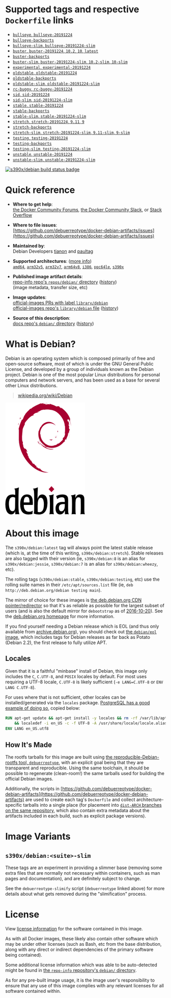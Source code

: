 <!--

********************************************************************************

WARNING:

    DO NOT EDIT "debian/README.md"

    IT IS AUTO-GENERATED

    (from the other files in "debian/" combined with a set of templates)

********************************************************************************

-->

# Supported tags and respective `Dockerfile` links

-	[`bullseye`, `bullseye-20191224`](https://github.com/debuerreotype/docker-debian-artifacts/blob/d625a56bf910221b358ce01a25a47c0ec6489c24/bullseye/Dockerfile)
-	[`bullseye-backports`](https://github.com/debuerreotype/docker-debian-artifacts/blob/d625a56bf910221b358ce01a25a47c0ec6489c24/bullseye/backports/Dockerfile)
-	[`bullseye-slim`, `bullseye-20191224-slim`](https://github.com/debuerreotype/docker-debian-artifacts/blob/d625a56bf910221b358ce01a25a47c0ec6489c24/bullseye/slim/Dockerfile)
-	[`buster`, `buster-20191224`, `10.2`, `10`, `latest`](https://github.com/debuerreotype/docker-debian-artifacts/blob/d625a56bf910221b358ce01a25a47c0ec6489c24/buster/Dockerfile)
-	[`buster-backports`](https://github.com/debuerreotype/docker-debian-artifacts/blob/d625a56bf910221b358ce01a25a47c0ec6489c24/buster/backports/Dockerfile)
-	[`buster-slim`, `buster-20191224-slim`, `10.2-slim`, `10-slim`](https://github.com/debuerreotype/docker-debian-artifacts/blob/d625a56bf910221b358ce01a25a47c0ec6489c24/buster/slim/Dockerfile)
-	[`experimental`, `experimental-20191224`](https://github.com/debuerreotype/docker-debian-artifacts/blob/d625a56bf910221b358ce01a25a47c0ec6489c24/experimental/Dockerfile)
-	[`oldstable`, `oldstable-20191224`](https://github.com/debuerreotype/docker-debian-artifacts/blob/d625a56bf910221b358ce01a25a47c0ec6489c24/oldstable/Dockerfile)
-	[`oldstable-backports`](https://github.com/debuerreotype/docker-debian-artifacts/blob/d625a56bf910221b358ce01a25a47c0ec6489c24/oldstable/backports/Dockerfile)
-	[`oldstable-slim`, `oldstable-20191224-slim`](https://github.com/debuerreotype/docker-debian-artifacts/blob/d625a56bf910221b358ce01a25a47c0ec6489c24/oldstable/slim/Dockerfile)
-	[`rc-buggy`, `rc-buggy-20191224`](https://github.com/debuerreotype/docker-debian-artifacts/blob/d625a56bf910221b358ce01a25a47c0ec6489c24/rc-buggy/Dockerfile)
-	[`sid`, `sid-20191224`](https://github.com/debuerreotype/docker-debian-artifacts/blob/d625a56bf910221b358ce01a25a47c0ec6489c24/sid/Dockerfile)
-	[`sid-slim`, `sid-20191224-slim`](https://github.com/debuerreotype/docker-debian-artifacts/blob/d625a56bf910221b358ce01a25a47c0ec6489c24/sid/slim/Dockerfile)
-	[`stable`, `stable-20191224`](https://github.com/debuerreotype/docker-debian-artifacts/blob/d625a56bf910221b358ce01a25a47c0ec6489c24/stable/Dockerfile)
-	[`stable-backports`](https://github.com/debuerreotype/docker-debian-artifacts/blob/d625a56bf910221b358ce01a25a47c0ec6489c24/stable/backports/Dockerfile)
-	[`stable-slim`, `stable-20191224-slim`](https://github.com/debuerreotype/docker-debian-artifacts/blob/d625a56bf910221b358ce01a25a47c0ec6489c24/stable/slim/Dockerfile)
-	[`stretch`, `stretch-20191224`, `9.11`, `9`](https://github.com/debuerreotype/docker-debian-artifacts/blob/d625a56bf910221b358ce01a25a47c0ec6489c24/stretch/Dockerfile)
-	[`stretch-backports`](https://github.com/debuerreotype/docker-debian-artifacts/blob/d625a56bf910221b358ce01a25a47c0ec6489c24/stretch/backports/Dockerfile)
-	[`stretch-slim`, `stretch-20191224-slim`, `9.11-slim`, `9-slim`](https://github.com/debuerreotype/docker-debian-artifacts/blob/d625a56bf910221b358ce01a25a47c0ec6489c24/stretch/slim/Dockerfile)
-	[`testing`, `testing-20191224`](https://github.com/debuerreotype/docker-debian-artifacts/blob/d625a56bf910221b358ce01a25a47c0ec6489c24/testing/Dockerfile)
-	[`testing-backports`](https://github.com/debuerreotype/docker-debian-artifacts/blob/d625a56bf910221b358ce01a25a47c0ec6489c24/testing/backports/Dockerfile)
-	[`testing-slim`, `testing-20191224-slim`](https://github.com/debuerreotype/docker-debian-artifacts/blob/d625a56bf910221b358ce01a25a47c0ec6489c24/testing/slim/Dockerfile)
-	[`unstable`, `unstable-20191224`](https://github.com/debuerreotype/docker-debian-artifacts/blob/d625a56bf910221b358ce01a25a47c0ec6489c24/unstable/Dockerfile)
-	[`unstable-slim`, `unstable-20191224-slim`](https://github.com/debuerreotype/docker-debian-artifacts/blob/d625a56bf910221b358ce01a25a47c0ec6489c24/unstable/slim/Dockerfile)

[![s390x/debian build status badge](https://img.shields.io/jenkins/s/https/doi-janky.infosiftr.net/job/multiarch/job/s390x/job/debian.svg?label=s390x/debian%20%20build%20job)](https://doi-janky.infosiftr.net/job/multiarch/job/s390x/job/debian/)

# Quick reference

-	**Where to get help**:  
	[the Docker Community Forums](https://forums.docker.com/), [the Docker Community Slack](http://dockr.ly/slack), or [Stack Overflow](https://stackoverflow.com/search?tab=newest&q=docker)

-	**Where to file issues**:  
	[https://github.com/debuerreotype/docker-debian-artifacts/issues](https://github.com/debuerreotype/docker-debian-artifacts/issues)

-	**Maintained by**:  
	Debian Developers [tianon](https://qa.debian.org/developer.php?login=tianon) and [paultag](https://qa.debian.org/developer.php?login=paultag)

-	**Supported architectures**: ([more info](https://github.com/docker-library/official-images#architectures-other-than-amd64))  
	[`amd64`](https://hub.docker.com/r/amd64/debian/), [`arm32v5`](https://hub.docker.com/r/arm32v5/debian/), [`arm32v7`](https://hub.docker.com/r/arm32v7/debian/), [`arm64v8`](https://hub.docker.com/r/arm64v8/debian/), [`i386`](https://hub.docker.com/r/i386/debian/), [`ppc64le`](https://hub.docker.com/r/ppc64le/debian/), [`s390x`](https://hub.docker.com/r/s390x/debian/)

-	**Published image artifact details**:  
	[repo-info repo's `repos/debian/` directory](https://github.com/docker-library/repo-info/blob/master/repos/debian) ([history](https://github.com/docker-library/repo-info/commits/master/repos/debian))  
	(image metadata, transfer size, etc)

-	**Image updates**:  
	[official-images PRs with label `library/debian`](https://github.com/docker-library/official-images/pulls?q=label%3Alibrary%2Fdebian)  
	[official-images repo's `library/debian` file](https://github.com/docker-library/official-images/blob/master/library/debian) ([history](https://github.com/docker-library/official-images/commits/master/library/debian))

-	**Source of this description**:  
	[docs repo's `debian/` directory](https://github.com/docker-library/docs/tree/master/debian) ([history](https://github.com/docker-library/docs/commits/master/debian))

# What is Debian?

Debian is an operating system which is composed primarily of free and open-source software, most of which is under the GNU General Public License, and developed by a group of individuals known as the Debian project. Debian is one of the most popular Linux distributions for personal computers and network servers, and has been used as a base for several other Linux distributions.

> [wikipedia.org/wiki/Debian](https://en.wikipedia.org/wiki/Debian)

![logo](https://raw.githubusercontent.com/docker-library/docs/b449be7df57e9ed9086bb5821bfb5d6cdc5d67a4/debian/logo.png)

# About this image

The `s390x/debian:latest` tag will always point the latest stable release (which is, at the time of this writing, `s390x/debian:stretch`). Stable releases are also tagged with their version (ie, `s390x/debian:8` is an alias for `s390x/debian:jessie`, `s390x/debian:7` is an alias for `s390x/debian:wheezy`, etc).

The rolling tags (`s390x/debian:stable`, `s390x/debian:testing`, etc) use the rolling suite names in their `/etc/apt/sources.list` file (ie, `deb http://deb.debian.org/debian testing main`).

The mirror of choice for these images is [the deb.debian.org CDN pointer/redirector](https://deb.debian.org) so that it's as reliable as possible for the largest subset of users (and is also the default mirror for `debootstrap` as of [2016-10-20](https://anonscm.debian.org/cgit/d-i/debootstrap.git/commit/?id=9e8bc60ad1ccf3a25ce7890526b70059f3e770de)). See the [deb.debian.org homepage](https://deb.debian.org) for more information.

If you find yourself needing a Debian release which is EOL (and thus only available from [archive.debian.org](http://archive.debian.org)), you should check out [the `debian/eol` image](https://hub.docker.com/r/debian/eol/), which includes tags for Debian releases as far back as Potato (Debian 2.2), the first release to fully utilize APT.

## Locales

Given that it is a faithful "minbase" install of Debian, this image only includes the `C`, `C.UTF-8`, and `POSIX` locales by default. For most uses requiring a UTF-8 locale, `C.UTF-8` is likely sufficient (`-e LANG=C.UTF-8` or `ENV LANG C.UTF-8`).

For uses where that is not sufficient, other locales can be installed/generated via the `locales` package. [PostgreSQL has a good example of doing so](https://github.com/docker-library/postgres/blob/69bc540ecfffecce72d49fa7e4a46680350037f9/9.6/Dockerfile#L21-L24), copied below:

```dockerfile
RUN apt-get update && apt-get install -y locales && rm -rf /var/lib/apt/lists/* \
	&& localedef -i en_US -c -f UTF-8 -A /usr/share/locale/locale.alias en_US.UTF-8
ENV LANG en_US.utf8
```

## How It's Made

The rootfs tarballs for this image are built using [the reproducible-Debian-rootfs tool, `debuerreotype`](https://github.com/debuerreotype/debuerreotype), with an explicit goal being that they are transparent and reproducible. Using the same toolchain, it should be possible to regenerate (clean-room!) the same tarballs used for building the official Debian images.

Additionally, the scripts in [https://github.com/debuerreotype/docker-debian-artifacts](https://github.com/debuerreotype/docker-debian-artifacts) are used to create each tag's `Dockerfile` and collect architecture-specific tarballs into a single place (for placement into [`dist-ARCH` branches on the same repository](https://github.com/debuerreotype/docker-debian-artifacts/branches), which also contain extra metadata about the artifacts included in each build, such as explicit package versions).

# Image Variants

## `s390x/debian:<suite>-slim`

These tags are an experiment in providing a slimmer base (removing some extra files that are normally not necessary within containers, such as man pages and documentation), and are definitely subject to change.

See the `debuerreotype-slimify` script (`debuerreotype` linked above) for more details about what gets removed during the "slimification" process.

# License

View [license information](https://www.debian.org/social_contract#guidelines) for the software contained in this image.

As with all Docker images, these likely also contain other software which may be under other licenses (such as Bash, etc from the base distribution, along with any direct or indirect dependencies of the primary software being contained).

Some additional license information which was able to be auto-detected might be found in [the `repo-info` repository's `debian/` directory](https://github.com/docker-library/repo-info/tree/master/repos/debian).

As for any pre-built image usage, it is the image user's responsibility to ensure that any use of this image complies with any relevant licenses for all software contained within.

